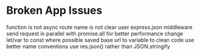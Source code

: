 # Broken App Issues

function is not async 
route name is not clear
user express.json middleware
send request in parallel with promise.all for better performance
change let/var to const where possible
saved base url to variable to clean code
use better name conventions
use res.json() rather than JSON.stringify